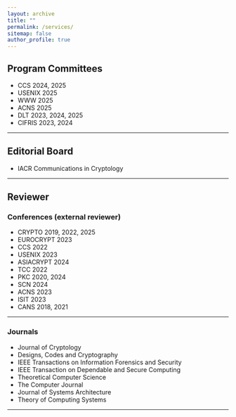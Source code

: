 ```yaml
---
layout: archive
title: ""
permalink: /services/
sitemap: false
author_profile: true
---
```


## Program Committees ##

- CCS 2024, 2025
- USENIX 2025
- WWW 2025
- ACNS 2025
- DLT 2023, 2024, 2025
- CIFRIS 2023, 2024

---

## Editorial Board ##

- IACR Communications in Cryptology

---

## Reviewer ##

### Conferences (external reviewer) ####

- CRYPTO 2019, 2022, 2025
- EUROCRYPT 2023
- CCS 2022 
- USENIX 2023
- ASIACRYPT 2024
- TCC 2022
- PKC 2020, 2024
- SCN 2024
- ACNS 2023
- ISIT 2023
- CANS 2018, 2021

---

### Journals ####

- Journal of Cryptology
- Designs, Codes and Cryptography
- IEEE Transactions on Information Forensics and Security
- IEEE Transaction on Dependable and Secure Computing 
- Theoretical Computer Science 
- The Computer Journal 
- Journal of Systems Architecture
- Theory of Computing Systems

---

<!-- ## Other ##

- **Session Chair @ TPMPC 23**, Aarhus University, Aarhus, Denmark

- **Session Chair @ CCS 22**, Los Angeles, CA  
*Track*: Advanced Public Key Primitives -->
